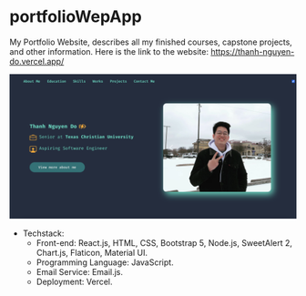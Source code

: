 # portfolioWepApp
My Portfolio Website, describes all my finished courses, capstone projects, and other information.
Here is the link to the website: https://thanh-nguyen-do.vercel.app/

![Demo Image](./my-portfolio/public/Demo%20Image.png)


- Techstack:
   - Front-end: React.js, HTML, CSS, Bootstrap 5, Node.js, SweetAlert 2, Chart.js, Flaticon, Material UI.
   - Programming Language: JavaScript.
   - Email Service: Email.js.
   - Deployment: Vercel.

